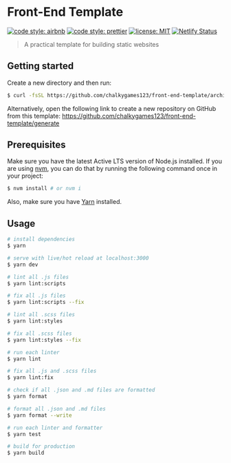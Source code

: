 # Front-End Template

[![code style: airbnb](https://badgen.net/badge/code%20style/airbnb/ff5a5f?icon=airbnb)](https://github.com/airbnb/javascript)
[![code style: prettier](https://img.shields.io/badge/code_style-prettier-ff69b4.svg)](https://github.com/prettier/prettier)
[![license: MIT](https://img.shields.io/github/license/chalkygames123/front-end-template.svg)](https://opensource.org/licenses/MIT)
[![Netlify Status](https://api.netlify.com/api/v1/badges/f464261d-62a9-4b11-9503-148eff317bb0/deploy-status)](https://app.netlify.com/sites/front-end-template-chalkygames123/deploys)

> A practical template for building static websites

## Getting started

Create a new directory and then run:

```bash
$ curl -fsSL https://github.com/chalkygames123/front-end-template/archive/master.tar.gz | tar -xz --strip-components=1
```

Alternatively, open the following link to create a new repository on GitHub from this template: https://github.com/chalkygames123/front-end-template/generate

## Prerequisites

Make sure you have the latest Active LTS version of Node.js installed. If you are using [nvm](https://github.com/creationix/nvm), you can do that by running the following command once in your project:

```bash
$ nvm install # or nvm i
```

Also, make sure you have [Yarn](https://yarnpkg.com) installed.

## Usage

```bash
# install dependencies
$ yarn

# serve with live/hot reload at localhost:3000
$ yarn dev

# lint all .js files
$ yarn lint:scripts

# fix all .js files
$ yarn lint:scripts --fix

# lint all .scss files
$ yarn lint:styles

# fix all .scss files
$ yarn lint:styles --fix

# run each linter
$ yarn lint

# fix all .js and .scss files
$ yarn lint:fix

# check if all .json and .md files are formatted
$ yarn format

# format all .json and .md files
$ yarn format --write

# run each linter and formatter
$ yarn test

# build for production
$ yarn build
```
